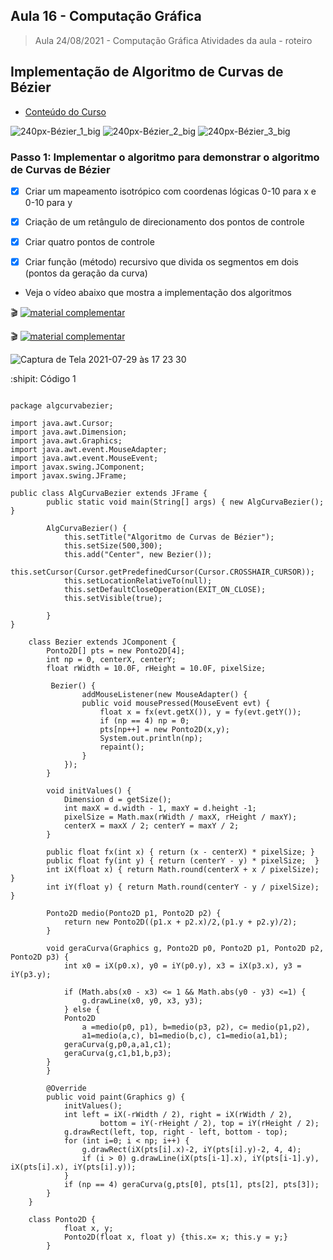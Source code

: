 ## Aula 16 - Computação Gráfica

> Aula 24/08/2021 - Computação Gráfica
> Atividades da aula - roteiro

## Implementação de Algoritmo de Curvas de Bézier

- [Conteúdo do Curso](https://github.com/marcoswagner-commits/projetos_cg/blob/6ad36f5898322174ec7c05a76d1d8c4e67e97656/ApostilaCG2021_Modulo2.pdf)

![240px-Bézier_1_big](https://user-images.githubusercontent.com/81576640/127547294-48e3ea31-0801-4644-827a-7e322d0ee428.gif)
![240px-Bézier_2_big](https://user-images.githubusercontent.com/81576640/127547286-bd8df0f0-7e61-480f-8dd9-8ca518f28d62.gif)
![240px-Bézier_3_big](https://user-images.githubusercontent.com/81576640/127547295-b1a34444-8f60-426f-bb06-6ae43b735388.gif)


### Passo 1: Implementar o algoritmo para demonstrar o algoritmo de Curvas de Bézier
- [x] Criar um mapeamento isotrópico com coordenas lógicas 0-10 para x e 0-10 para y
- [x] Criação de um retângulo de direcionamento dos pontos de controle
- [x] Criar quatro pontos de controle 
- [x] Criar função (método) recursivo que divida os segmentos em dois (pontos da geração da curva) 


- Veja o vídeo abaixo que mostra a implementação dos algoritmos
 
🎬
[![material complementar](https://github.com/marcoswagner-commits/projetos_cg/blob/5cfc010ea574a440df9f67195aa7c4f89b2efaf9/Capa_Aula_16-17.png)](https://www.youtube.com/watch?v=h4P1vQ81NkU)

🎬
[![material complementar](https://github.com/marcoswagner-commits/projetos_cg/blob/5cfc010ea574a440df9f67195aa7c4f89b2efaf9/Capa_Aula_16-17.png)](https://www.youtube.com/watch?v=f86Fw8OHDHk)

![Captura de Tela 2021-07-29 às 17 23 30](https://user-images.githubusercontent.com/81576640/127560744-b48c6383-a1bf-4e2a-8cf5-036d5055c0b2.png)


:shipit: Código 1
```

package algcurvabezier;

import java.awt.Cursor;
import java.awt.Dimension;
import java.awt.Graphics;
import java.awt.event.MouseAdapter;
import java.awt.event.MouseEvent;
import javax.swing.JComponent;
import javax.swing.JFrame;

public class AlgCurvaBezier extends JFrame {
        public static void main(String[] args) { new AlgCurvaBezier(); }
    
        AlgCurvaBezier() {
            this.setTitle("Algoritmo de Curvas de Bézier");
            this.setSize(500,300);
            this.add("Center", new Bezier());
            this.setCursor(Cursor.getPredefinedCursor(Cursor.CROSSHAIR_CURSOR));
            this.setLocationRelativeTo(null);
            this.setDefaultCloseOperation(EXIT_ON_CLOSE);
            this.setVisible(true);
            
        }
}

    class Bezier extends JComponent {
        Ponto2D[] pts = new Ponto2D[4];
        int np = 0, centerX, centerY;
        float rWidth = 10.0F, rHeight = 10.0F, pixelSize;
        
         Bezier() {
                addMouseListener(new MouseAdapter() {
                public void mousePressed(MouseEvent evt) {
                    float x = fx(evt.getX()), y = fy(evt.getY());
                    if (np == 4) np = 0;
                    pts[np++] = new Ponto2D(x,y);
                    System.out.println(np);
                    repaint();
                }
            });
        }
        
        void initValues() {
            Dimension d = getSize();
            int maxX = d.width - 1, maxY = d.height -1;
            pixelSize = Math.max(rWidth / maxX, rHeight / maxY);
            centerX = maxX / 2; centerY = maxY / 2;
        }
        
        public float fx(int x) { return (x - centerX) * pixelSize; }
        public float fy(int y) { return (centerY - y) * pixelSize;  }
        int iX(float x) { return Math.round(centerX + x / pixelSize); }
        int iY(float y) { return Math.round(centerY - y / pixelSize);  }
        
        Ponto2D medio(Ponto2D p1, Ponto2D p2) {
            return new Ponto2D((p1.x + p2.x)/2,(p1.y + p2.y)/2);
        }
        
        void geraCurva(Graphics g, Ponto2D p0, Ponto2D p1, Ponto2D p2, Ponto2D p3) {
            int x0 = iX(p0.x), y0 = iY(p0.y), x3 = iX(p3.x), y3 = iY(p3.y);
            
            if (Math.abs(x0 - x3) <= 1 && Math.abs(y0 - y3) <=1) {
                g.drawLine(x0, y0, x3, y3);
            } else {
            Ponto2D 
                a =medio(p0, p1), b=medio(p3, p2), c= medio(p1,p2), 
                a1=medio(a,c), b1=medio(b,c), c1=medio(a1,b1);
            geraCurva(g,p0,a,a1,c1);
            geraCurva(g,c1,b1,b,p3);
        }
        }
        
        @Override
        public void paint(Graphics g) {
            initValues();
            int left = iX(-rWidth / 2), right = iX(rWidth / 2), 
                    bottom = iY(-rHeight / 2), top = iY(rHeight / 2);
            g.drawRect(left, top, right - left, bottom - top);
            for (int i=0; i < np; i++) {
                g.drawRect(iX(pts[i].x)-2, iY(pts[i].y)-2, 4, 4);
                if (i > 0) g.drawLine(iX(pts[i-1].x), iY(pts[i-1].y), iX(pts[i].x), iY(pts[i].y));
            }
            if (np == 4) geraCurva(g,pts[0], pts[1], pts[2], pts[3]);
        }
    }

    class Ponto2D {
            float x, y;
            Ponto2D(float x, float y) {this.x= x; this.y = y;}
        }


```



